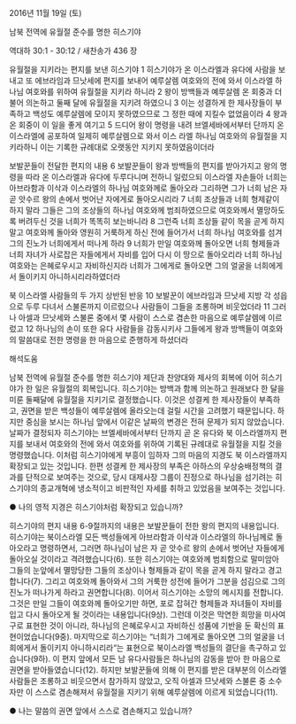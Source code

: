 2016년 11월 19일 (토)

남북 전역에 유월절 준수를 명한 히스기야



역대하 30:1 - 30:12 / 새찬송가 436 장


유월절을 지키라는 편지를 보낸 히스기야
1 히스기야가 온 이스라엘과 유다에 사람을 보내고 또 에브라임과 므낫세에 편지를 보내어 예루살렘 여호와의 전에 와서 이스라엘 하나님 여호와를 위하여 유월절을 지키라 하니라 2 왕이 방백들과 예루살렘 온 회중과 더불어 의논하고 둘째 달에 유월절을 지키려 하였으니 3 이는 성결하게 한 제사장들이 부족하고 백성도 예루살렘에 모이지 못하였으므로 그 정한 때에 지킬수 없었음이라 4 왕과 온 회중이 이 일을 좋게 여기고 5 드디어 왕이 명령을 내려 브엘세바에서부터 단까지 온 이스라엘에 공포하여 일제히 예루살렘으로 와서 이스
라엘 하나님 여호와의 유월절을 지키라하니 이는 기록한 규례대로 오랫동안 지키지 못하였음이더라

보발꾼들이 전달한 편지의 내용
6 보발꾼들이 왕과 방백들의 편지를 받아가지고 왕의 명령을 따라 온 이스라엘과 유다에 두루다니며 전하니 일렀으되 이스라엘 자손들아 너희는 아브라함과 이삭과 이스라엘의 하나님 여호와께로 돌아오라 그리하면 그가 너희 남은 자 곧 앗수르 왕의 손에서 벗어난 자에게로 돌아오시리라 7 너희 조상들과 너희 형제같이 하지 말라 그들은 그의 조상들의 하나님 여호와께 범죄하였으므로 여호와께서 멸망하도록 버려두신 것을 너희가 똑똑히 보는바니라 8 그런즉 너희 조상들 같이 목을 곧게 하지 말고 여호와께 돌아와 영원히 거룩하게 하신 전에 들어가서 너희 하나님 여호와를 섬겨 그의 진노가 너희에게서 떠나게 하라 9 너희가 만일 여호와께 돌아오면 너희 형제들과 너희 자녀가 사로잡은 자들에게서 자비를 입어 다시 이 땅으로 돌아오리라 너희 하나님 여호와는 은혜로우시고 자비하신지라 너희가 그에게로 돌아오면 그의 얼굴을 너희에게서 돌이키지 아니하시리라하였더라

북 이스라엘 사람들의 두 가지 상반된 반응
10 보발꾼이 에브라임과 므낫세 지방 각 성읍으로 두루 다녀서 스불론까지 이르렀으나 사람들이 그들을 조롱하며 비웃었더라 11 그러나 아셀과 므낫세와 스불론 중에서 몇 사람이 스스로 겸손한 마음으로 예루살렘에 이르렀고 12 하나님의 손이 또한 유다 사람들을 감동시키사 그들에게 왕과 방백들이 여호와의 말씀대로 전한 명령을 한 마음으로 준행하게 하셨더라

해석도움




남북 전역에 유월절 준수를 명한 히스기야
제단과 찬양대와 제사의 회복에 이어 히스기야가 한 일은 유월절의 회복입니다. 히스기야는 방백과 함께 의논하고 원래보다 한 달을 미룬 둘째달에 유월절을 지키기로 결정했습니다. 이것은 성결케 한 제사장들이 부족하고, 권면을 받은 백성들이 예루살렘에 올라오는데 걸릴 시간을 고려했기 때문입니다. 하지만 중심을 보시는 하나님 앞에서 이같은 날짜의 변경은 전혀 문제가 되지 않았습니다. 날짜가 결정되자 히스기야는 브엘세바에서부터 단까지 곧 온 유다와 북 이스라엘까지 편지를 보내서 여호와의 전에 와서 여호와를 위하여 기록된 규례대로 유월절을 지킬 것을 명령했습니다. 이처럼 히스기야에게 부흥이 임하자 그의 마음의 지경도 북 이스라엘까지 확장되고 있는 것입니다. 한편 성결케 한 제사장의 부족은 아하스의 우상숭배정책의 결과를 단적으로 보여주는 것으로, 당시 대제사장 그룹이 진정으로 하나님을 섬기려는 히스기야의 종교개혁에 냉소적이고 비판적인 자세를 취하고 있었음을 보여주는 것입니다.

● 나의 영적 지경은 히스기야처럼 확장되고 있습니까?

히스기야의 편지 내용
6-9절까지의 내용은 보발꾼들이 전한 왕의 편지의 내용입니다. 히스기야는 북이스라엘 모든 백성들에게 아브라함과 이삭과 이스라엘의 하나님께로 돌아오라고 명령하면서, 그러면 하나님이 남은 자 곧 앗수르 왕의 손에서 벗어난 자들에게 돌아오실 것이라고 격려했습니다(6). 또한 히스기야는 여호와께 범죄함으로 말미암아 그들의 눈앞에서 멸망당한 그들의 조상이나 형제들과 같이 목을 곧게 하지 말라고 경고합니다(7). 그리고 여호와께 돌아와서 그의 거룩한 성전에 들어가 그분을 섬김으로 그의 진노가 떠나가게 하라고 권면합니다(8). 이어서 히스기야는 소망의 메시지를 전합니다. 그것은 만일 그들이 여호와께 돌아오기만 하면, 포로 잡혀간 형제들과 자녀들이 자비를 입고 다시 돌아오게 될 것이라는 내용입니다(9상). 그런데 이것은 막연한 희망을 미사여구로 표현한 것이 아니라, 하나님의 은혜로우시고 자비하신 성품에 기반을 둔 확신의 표현이었습니다(9중). 마지막으로 히스기야는 “너희가 그에게로 돌아오면 그의 얼굴을 너희에게서 돌이키지 아니하시리라“는 표현으로 북이스라엘 백성들의 결단을 촉구하고 있습니다(9하). 이 편지 앞에서 모든 남 유다사람들은 하나님의 감동을 받아 한 마음으로 권면을 받아들였습니다(12). 하지만 보발꾼들에 의해 이 편지를 받은 대부분의 이스라엘 사람들은 조롱하고 비웃으면서 참가하지 않았고, 오직 아셀과 므낫세와 스불론 중 소수자만 이 스스로 겸손해져서 유월절을 지키기 위해 예루살렘에 이르게 되었습니다(11).

● 나는 말씀의 권면 앞에서 스스로 겸손해지고 있습니까?